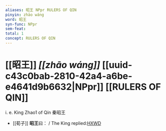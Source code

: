 ```yaml
---
aliases: 昭王 NPpr RULERS OF QIN
pinyin: zhāo wáng
word: 昭王
syn-func: NPpr
sem-feat: 
total: 1
concept: RULERS OF QIN 
---
```

# [[昭王]] *[[zhāo wáng]]*  [[uuid-c43c0bab-2810-42a4-a6be-e4641d9b6632|NPpr]] [[RULERS OF QIN]]
i. e. King Zhao1 of Qín 秦昭王
 - [[荀子]] **昭王**曰：
                     / The King replied:[HXWD](https://hxwd.org/textview.html?location=KR3a0002_tls_008-4a.46)